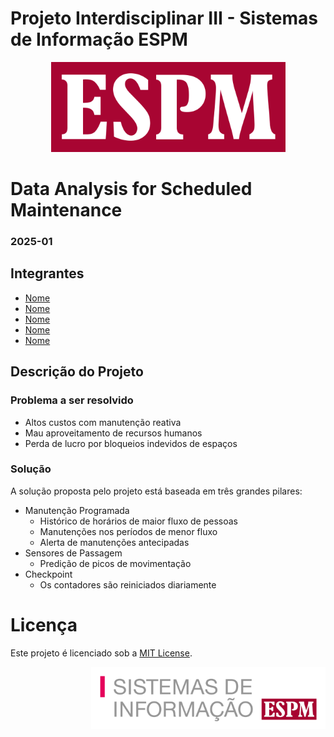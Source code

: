 # Projeto Interdisciplinar III - Sistemas de Informação ESPM

<p align="center">
    <a href="https://www.espm.br/cursos-de-graduacao/sistemas-de-informacao/"><img src="https://raw.githubusercontent.com/tech-espm/misc-template/main/logo.png" alt="Sistemas de Informação ESPM" style="width: 375px;"/></a>
</p>

# Data Analysis for Scheduled Maintenance

### 2025-01

## Integrantes
- [Nome](https://github.com/xxx)
- [Nome](https://github.com/xxx)
- [Nome](https://github.com/xxx)
- [Nome](https://github.com/xxx)
- [Nome](https://github.com/xxx)

## Descrição do Projeto

### Problema a ser resolvido

- Altos custos com manutenção reativa
- Mau aproveitamento de recursos humanos
- Perda de lucro por bloqueios indevidos de espaços

### Solução

A solução proposta pelo projeto está baseada em três grandes pilares:

- Manutenção Programada
    - Histórico de horários de maior fluxo de pessoas
    - Manutenções nos períodos de menor fluxo 
    - Alerta de manutenções antecipadas
- Sensores de Passagem
    - Predição de picos de movimentação
- Checkpoint
    - Os contadores são reiniciados diariamente

# Licença

Este projeto é licenciado sob a [MIT License](https://github.com/tech-espm/inter-3sem-2025-toilet-view/blob/main/LICENSE).

<p align="right">
    <a href="https://www.espm.br/cursos-de-graduacao/sistemas-de-informacao/"><img src="https://raw.githubusercontent.com/tech-espm/misc-template/main/logo-si-512.png" alt="Sistemas de Informação ESPM" style="width: 375px;"/></a>
</p>
